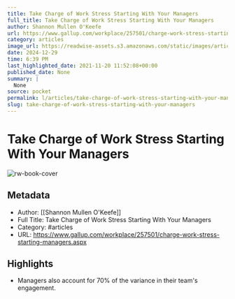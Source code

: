 ```yaml
---
title: Take Charge of Work Stress Starting With Your Managers
full_title: Take Charge of Work Stress Starting With Your Managers
author: Shannon Mullen O'Keefe
url: https://www.gallup.com/workplace/257501/charge-work-stress-starting-managers.aspx
category: articles
image_url: https://readwise-assets.s3.amazonaws.com/static/images/article4.6bc1851654a0.png
date: 2024-12-29
time: 6:39 PM
last_highlighted_date: 2021-11-20 11:52:08+00:00
published_date: None
summary: |
  None
source: pocket
permalink: l/articles/take-charge-of-work-stress-starting-with-your-managers
slug: take-charge-of-work-stress-starting-with-your-managers
---
```

# Take Charge of Work Stress Starting With Your Managers

![rw-book-cover](https://readwise-assets.s3.amazonaws.com/static/images/article4.6bc1851654a0.png)

## Metadata
- Author: [[Shannon Mullen O'Keefe]]
- Full Title: Take Charge of Work Stress Starting With Your Managers
- Category: #articles
- URL: https://www.gallup.com/workplace/257501/charge-work-stress-starting-managers.aspx

## Highlights
- Managers also account for 70% of the variance in their team's engagement.


